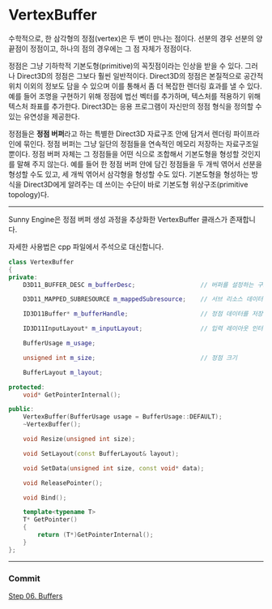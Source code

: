 # VertexBuffer

수학적으로, 한 삼각형의 정점(vertex)은 두 변이 만나는 점이다. 선분의 경우 선분의 양 끝점이 정점이고, 하나의 점의 경우에는 그 점 자체가 정점이다.

정점은 그냥 기하학적 기본도형(primitive)의 꼭짓점이라는 인상을 받을 수 있다. 그러나 Direct3D의 정점은 그보다 훨씬 일반적이다. Direct3D의 정점은 본질적으로 공간적 위치 이외의 정보도 담을 수 있으며 이를 통해서 좀 더 복잡한 렌더링 효과를 낼 수 있다. 예를 들어 조명을 구현하기 위해 정점에 법선 벡터를 추가하며, 텍스처를 적용하기 위해 텍스처 좌표를 추가한다. Direct3D는 응용 프로그램이 자신만의 정점 형식을 정의할 수 있는 유연성을 제공한다.

정점들은 **정점 버퍼**라고 하는 특별한 Direct3D 자료구조 안에 담겨서 렌더링 파이프라인에 묶인다. 정점 버퍼는 그냥 일단의 정점들을 연속적인 메모리 저장하는 자료구조일 뿐이다. 정점 버퍼 자체는 그 정점들을 어떤 식으로 조합해서 기본도형을 형성할 것인지를 말해 주지 않는다. 예를 들어 한 정점 버퍼 안에 담긴 정점들을 두 개씩 엮어서 선분을 형성할 수도 있고, 세 개씩 엮어서 삼각형을 형성할 수도 있다. 기본도형을 형성하는 방식을 Direct3D에게 알려주는 데 쓰이는 수단이 바로 기본도형 위상구조(primitive topology)다.

---

Sunny Engine은 정점 버퍼 생성 과정을 추상화한 VertexBuffer 클래스가 존재합니다.

자세한 사용법은 cpp 파일에서 주석으로 대신합니다.

```cpp
class VertexBuffer
{
private:
	D3D11_BUFFER_DESC m_bufferDesc;                  // 버퍼를 설정하는 구조체

	D3D11_MAPPED_SUBRESOURCE m_mappedSubresource;    // 서브 리소스 데이터에 접근하기 위한 구조체

	ID3D11Buffer* m_bufferHandle;                    // 정점 데이터를 저장하기 위한 정점 버퍼 인터페인스 포인터

	ID3D11InputLayout* m_inputLayout;                // 입력 레이아웃 인터페이스 포인터

	BufferUsage m_usage;

	unsigned int m_size;                             // 정점 크기

	BufferLayout m_layout;

protected:
	void* GetPointerInternal();

public:
	VertexBuffer(BufferUsage usage = BufferUsage::DEFAULT);
	~VertexBuffer();

	void Resize(unsigned int size);

	void SetLayout(const BufferLayout& layout);

	void SetData(unsigned int size, const void* data);

	void ReleasePointer();

	void Bind();

	template<typename T>
	T* GetPointer()
	{
		return (T*)GetPointerInternal();
	}
};
```

---

### Commit
[Step 06. Buffers]()
